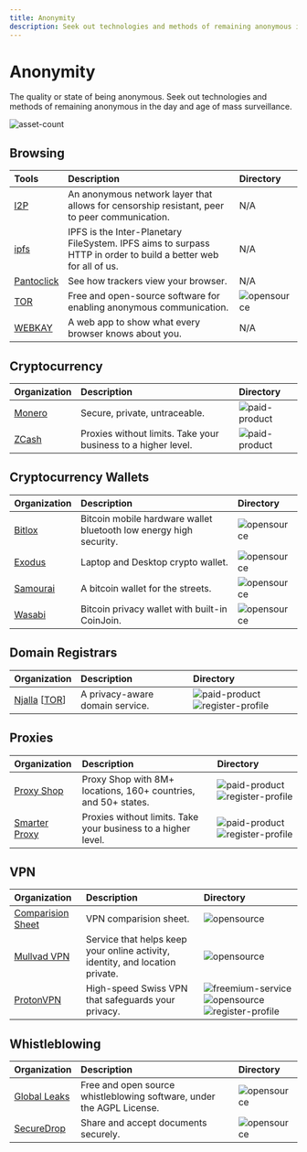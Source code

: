 ```yaml
---
title: Anonymity
description: Seek out technologies and methods of remaining anonymous in the day and age of mass surveillance.
---
```


# Anonymity

The quality or state of being anonymous. Seek out technologies and methods of remaining anonymous in the day and age of mass surveillance.

![asset-count](https://img.shields.io/badge/Tools%20%26%20Resources%20Available-19-A65F5F?style=for-the-badge)

## Browsing

| Tools | Description | Directory |
| :--- | :--- | :--- |
| [I2P](https://geti2p.net/en/) | An anonymous network layer that allows for censorship resistant, peer to peer communication. | N/A |
| [ipfs](https://ipfs.io/) | IPFS is the Inter-Planetary FileSystem. IPFS aims to surpass HTTP in order to build a better web for all of us. | N/A |
| [Pantoclick](https://coveryourtracks.eff.org/) | See how trackers view your browser. | N/A |
| [TOR](https://www.torproject.org/) | Free and open-source software for enabling anonymous communication. | ![opensource](../../assets/img/icons/open-source.png) |
| [WEBKAY](https://webkay.robinlinus.com/) | A web app to show what every browser knows about you. | N/A |

## Cryptocurrency

| Organization | Description | Directory |
| :--- | :--- | :--- |
| [Monero](https://www.getmonero.org/) | Secure, private, untraceable. | ![paid-product](../../assets/img/icons/payment.png) |
| [ZCash](https://z.cash/) | Proxies without limits. Take your business to a higher level. | ![paid-product](../../assets/img/icons/payment.png) |

## Cryptocurrency Wallets

| Organization | Description | Directory |
| :--- | :--- | :--- |
| [Bitlox](https://www.exodus.com/) | Bitcoin mobile hardware wallet bluetooth low energy high security. | ![opensource](../../assets/img/icons/open-source.png) |
| [Exodus](https://www.exodus.com/) | Laptop and Desktop crypto wallet. | ![opensource](../../assets/img/icons/open-source.png) |
| [Samourai](https://samouraiwallet.com/) | A bitcoin wallet for the streets. | ![opensource](../../assets/img/icons/open-source.png) |
| [Wasabi](https://www.wasabiwallet.io/) | Bitcoin privacy wallet with built-in CoinJoin. | ![opensource](../../assets/img/icons/open-source.png) |

## Domain Registrars

| Organization | Description | Directory |
| :--- | :--- | :--- |
| [Njalla](https://njal.la/) \[[TOR](http://njallalafimoej5i4eg7vlnqjvmb6zhdh27qxcatdn647jtwwwui3nad.onion/)\] | A privacy-aware domain service. | ![paid-product](../../assets/img/icons/payment.png) ![register-profile](../../assets/img/icons/registration.png) |

## Proxies

| Organization | Description | Directory |
| :--- | :--- | :--- |
| [Proxy Shop](https://proxy.shop/) | Proxy Shop with 8M+ locations, 160+ countries, and 50+ states. | ![paid-product](../../assets/img/icons/payment.png) ![register-profile](../../assets/img/icons/registration.png) |
| [Smarter Proxy](https://smartproxy.com/) | Proxies without limits. Take your business to a higher level. | ![paid-product](../../assets/img/icons/payment.png) ![register-profile](../../assets/img/icons/registration.png) |

## VPN

| Organization | Description | Directory |
| :--- | :--- | :--- |
| [Comparision Sheet](https://docs.google.com/spreadsheets/d/1V1MFJJqwAtn9O_WgynUMXRbXLhsY2SAViADYsLZy63U/edit#gid=0) | VPN comparision sheet. | ![opensource](../../assets/img/icons/open-source.png) |
| [Mullvad VPN](https://mullvad.net/en/) | Service that helps keep your online activity, identity, and location private. | ![opensource](../../assets/img/icons/open-source.png)  |
| [ProtonVPN](https://protonvpn.com/) | High-speed Swiss VPN that safeguards your privacy. | ![freemium-service](../../assets/img/icons/freemium.png) ![opensource](../../assets/img/icons/open-source.png) ![register-profile](../../assets/img/icons/registration.png) |

## Whistleblowing

| Organization | Description | Directory |
| :--- | :--- | :--- |
| [Global Leaks](https://www.globaleaks.org/) | Free and open source whistleblowing software, under the AGPL License. | ![opensource](../../assets/img/icons/open-source.png) |
| [SecureDrop](https://securedrop.org/) | Share and accept documents securely. | ![opensource](../../assets/img/icons/open-source.png) |

